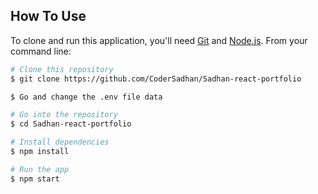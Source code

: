 

## How To Use

To clone and run this application, you'll need [Git](https://git-scm.com) and [Node.js](https://nodejs.org/en/download/). From your command line:

```bash
# Clone this repository
$ git clone https://github.com/CoderSadhan/Sadhan-react-portfolio

$ Go and change the .env file data 

# Go into the repository
$ cd Sadhan-react-portfolio

# Install dependencies
$ npm install

# Run the app
$ npm start
```






